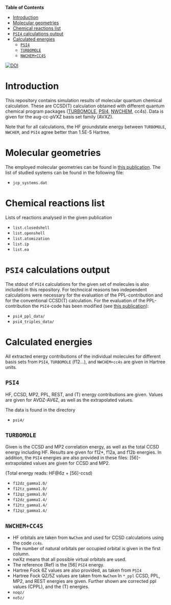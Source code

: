 <!-- markdown-toc start - Don't edit this section. Run M-x markdown-toc-refresh-toc -->
**Table of Contents**

- [Introduction](#introduction)
- [Molecular geometries](#molecular-geometries)
- [Chemical reactions list](#chemical-reactions-list)
- [`PSI4` calculations output](#psi4-calculations-output)
- [Calculated energies](#calculated-energies)
    - [`PSI4`](#psi4)
    - [`TURBOMOLE`](#turbomole)
    - [`NWCHEM+CC4S`](#nwchemcc4s)

<!-- markdown-toc end -->

[![DOI](https://zenodo.org/badge/344758845.svg)](https://zenodo.org/badge/latestdoi/344758845)

# Introduction

This repository contains simulation results of molecular quantum
chemical calculation. These are CCSD(T) calculation obtained with
different quantum chemical program packages
([TURBOMOLE](https://www.turbomole.org/), [PSI4](https://psicode.org/),
[NWCHEM](https://nwchemgit.github.io/), cc4s).
Data is given for the aug-cc-pVXZ basis set family (AVXZ).

Note that for all calculations, the HF groundstate energy between
`TURBOMOLE`, `NWCHEM`, and `PSI4`
agree better than 1.5E-5 Hartree.


# Molecular geometries #

The employed molecular geometries can be found in
[this publication](https://doi.org/10.1063/1.3054300).
The list of studied systems can be found in the following file:

- `jcp_systems.dat`

# Chemical reactions list #

Lists of reactions analysed in the given publication

- `list.closedshell`
- `list.openshell`
- `list.atomization`
- `list.ip`
- `list.ea`

# `PSI4` calculations output #

The stdout of `PSI4` calculations for the given set of molecules is also included in this repository.
For techncical reasons two independent calculations were necessary for
the evaluation of the
PPL-contribution and for the conventional CCSD(T) calculation.
For the evaluation of the PPL-contribution the `PSI4`-code has been
modified (see [this publication](https://doi.org/10.1063/1.5110885)):

- `psi4_ppl_data/`
- `psi4_triples_data/`

# Calculated energies #

All extracted energy contributions of the individual molecules
for different basis sets from `PSI4`, `TURBOMOLE` (f12...), and
`NWCHEM+cc4s` are given in Hartree units.


## `PSI4` ##

HF, CCSD, MP2, PPL, REST, and (T) energy contributions are given.
Values are given for AVDZ-AV6Z, as well as the extrapolated values.

The data is found in the directory
- `psi4/`

## `TURBOMOLE` ##

Given is the CCSD and MP2 correlation energy, as well as the total CCSD energy
including HF.
Results are given for f12*, f12a, and f12b energies. 
In addition, the `PSI4` energies are also provided in these files:
[56]-extrapolated values are given for CCSD and MP2. 

(Total energy reads: HF@6z + [56]-ccsd)

- `f12dz_gamma1.0/`
- `f12tz_gamma1.0/`
- `f12qz_gamma1.0/`
- `f12dz_gamma1.4/`
- `f12tz_gamma1.4/`
- `f12qz_gamma1.4/`

## `NWCHEM+CC4S` ##

- HF orbitals are taken from `NwChem` and used for CCSD calculations using the code `cc4s`.
- The number of natural orbitals per occupied orbital is given in the first column.
- nwXz means that all possible virtual orbitals are used.
- The reference (Ref) is the [56] `PSI4` energy.
- Hartree Fock 6Z values are also provided, as taken from `PSI4`
- Hartree Fock QZ/5Z values are taken from `NwChem`
In `*_ppl` CCSD, PPL, MP2, and REST energies are given.
Further shown are corrected ppl values (CPPL), and the (T) energies.
- `noqz/`
- `no5z/`

